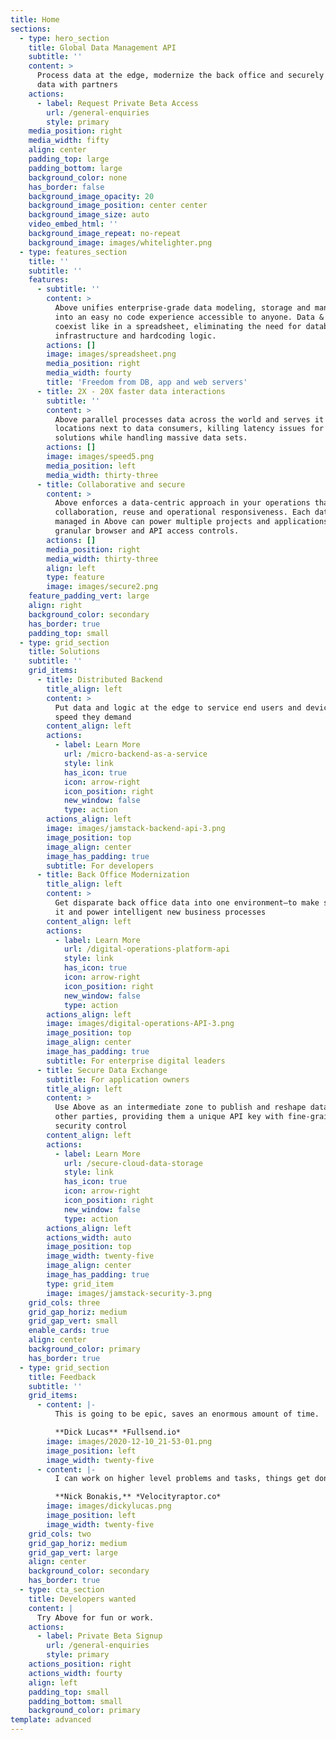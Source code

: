 ```yaml
---
title: Home
sections:
  - type: hero_section
    title: Global Data Management API
    subtitle: ''
    content: >
      Process data at the edge, modernize the back office and securely exchange
      data with partners
    actions:
      - label: Request Private Beta Access
        url: /general-enquiries
        style: primary
    media_position: right
    media_width: fifty
    align: center
    padding_top: large
    padding_bottom: large
    background_color: none
    has_border: false
    background_image_opacity: 20
    background_image_position: center center
    background_image_size: auto
    video_embed_html: ''
    background_image_repeat: no-repeat
    background_image: images/whitelighter.png
  - type: features_section
    title: ''
    subtitle: ''
    features:
      - subtitle: ''
        content: >
          Above unifies enterprise-grade data modeling, storage and manipulation
          into an easy no code experience accessible to anyone. Data & logic
          coexist like in a spreadsheet, eliminating the need for databases,
          infrastructure and hardcoding logic.
        actions: []
        image: images/spreadsheet.png
        media_position: right
        media_width: fourty
        title: 'Freedom from DB, app and web servers'
      - title: 2X - 20X faster data interactions
        subtitle: ''
        content: >
          Above parallel processes data across the world and serves it up from
          locations next to data consumers, killing latency issues for your
          solutions while handling massive data sets.
        actions: []
        image: images/speed5.png
        media_position: left
        media_width: thirty-three
      - title: Collaborative and secure
        content: >
          Above enforces a data-centric approach in your operations that fosters
          collaboration, reuse and operational responsiveness. Each data set
          managed in Above can power multiple projects and applications, with
          granular browser and API access controls.
        actions: []
        media_position: right
        media_width: thirty-three
        align: left
        type: feature
        image: images/secure2.png
    feature_padding_vert: large
    align: right
    background_color: secondary
    has_border: true
    padding_top: small
  - type: grid_section
    title: Solutions
    subtitle: ''
    grid_items:
      - title: Distributed Backend
        title_align: left
        content: >
          Put data and logic at the edge to service end users and devices at the
          speed they demand
        content_align: left
        actions:
          - label: Learn More
            url: /micro-backend-as-a-service
            style: link
            has_icon: true
            icon: arrow-right
            icon_position: right
            new_window: false
            type: action
        actions_align: left
        image: images/jamstack-backend-api-3.png
        image_position: top
        image_align: center
        image_has_padding: true
        subtitle: For developers
      - title: Back Office Modernization
        title_align: left
        content: >
          Get disparate back office data into one environment—to make sense of
          it and power intelligent new business processes
        content_align: left
        actions:
          - label: Learn More
            url: /digital-operations-platform-api
            style: link
            has_icon: true
            icon: arrow-right
            icon_position: right
            new_window: false
            type: action
        actions_align: left
        image: images/digital-operations-API-3.png
        image_position: top
        image_align: center
        image_has_padding: true
        subtitle: For enterprise digital leaders
      - title: Secure Data Exchange
        subtitle: For application owners
        title_align: left
        content: >
          Use Above as an intermediate zone to publish and reshape data sets for
          other parties, providing them a unique API key with fine-grained
          security control
        content_align: left
        actions:
          - label: Learn More
            url: /secure-cloud-data-storage
            style: link
            has_icon: true
            icon: arrow-right
            icon_position: right
            new_window: false
            type: action
        actions_align: left
        actions_width: auto
        image_position: top
        image_width: twenty-five
        image_align: center
        image_has_padding: true
        type: grid_item
        image: images/jamstack-security-3.png
    grid_cols: three
    grid_gap_horiz: medium
    grid_gap_vert: small
    enable_cards: true
    align: center
    background_color: primary
    has_border: true
  - type: grid_section
    title: Feedback
    subtitle: ''
    grid_items:
      - content: |-
          This is going to be epic, saves an enormous amount of time.

          **Dick Lucas** *Fullsend.io*
        image: images/2020-12-10_21-53-01.png
        image_position: left
        image_width: twenty-five
      - content: |-
          I can work on higher level problems and tasks, things get done fast.

          **Nick Bonakis,** *Velocityraptor.co*
        image: images/dickylucas.png
        image_position: left
        image_width: twenty-five
    grid_cols: two
    grid_gap_horiz: medium
    grid_gap_vert: large
    align: center
    background_color: secondary
    has_border: true
  - type: cta_section
    title: Developers wanted
    content: |
      Try Above for fun or work.
    actions:
      - label: Private Beta Signup
        url: /general-enquiries
        style: primary
    actions_position: right
    actions_width: fourty
    align: left
    padding_top: small
    padding_bottom: small
    background_color: primary
template: advanced
---
```


